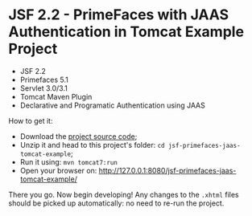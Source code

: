 JSF 2.2 - PrimeFaces with JAAS Authentication in Tomcat Example Project
=========

- JSF 2.2
- Primefaces 5.1
- Servlet 3.0/3.1
- Tomcat Maven Plugin
- Declarative and Programatic Authentication using JAAS

How to get it:

- Download the [project source code](http://git.ads.local/jakubcik.jan/jsf-primefaces-jaas-tomcat-jpa-hibernate);
- Unzip it and head to this project's folder:  `cd jsf-primefaces-jaas-tomcat-example`;
- Run it using: `mvn tomcat7:run`
- Open your browser on: http://127.0.0.1:8080/jsf-primefaces-jaas-tomcat-example/

There you go. Now begin developing! Any changes to the `.xhtml` files should be picked up automatically: no need to re-run the project.
